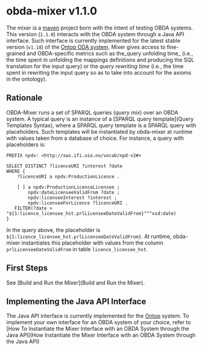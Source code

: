# obda-mixer v1.1.0

The mixer is a [maven](http://maven.apache.org/) project born with the intent of testing OBDA systems. This version (`1.1.0`) interacts with the OBDA system through a Java API interface. Such interface is currently implemented for the latest stable version (`v1.18`) of the [Ontop ODA system](https://github.com/ontop/ontop). Mixer gives access to fine-grained and OBDA-specific metrics such as the_query unfolding time_ (i.e., the time spent in unfolding the mappings definitions and producing the SQL translation for the input query) or the _query rewriting time_ (i.e., the time spent in rewriting the input query so as to take into account for the axioms in the ontology).

## Rationale

OBDA-Mixer runs a set of SPARQL queries (_query mix_) over an OBDA system. A typical query is an instance of a [SPARQL query template](Query Templates Syntax), where a SPARQL query template is a SPARQL query with placeholders. Such templates will be instantiated by obda-mixer at runtime with values taken from a database of choice. For instance, a query with placeholders is:

~~~
PREFIX npdv: <http://sws.ifi.uio.no/vocab/npd-v2#>

SELECT DISTINCT ?licenceURI ?interest ?date
WHERE {
    ?licenceURI a npdv:ProductionLicence .
    		
    [ ] a npdv:ProductionLicenceLicensee ;
      	npdv:dateLicenseeValidFrom ?date ;
      	npdv:licenseeInterest ?interest ;
      	npdv:licenseeForLicence ?licenceURI .   
   FILTER(?date > "${1:licence_licensee_hst.prlLicenseeDateValidFrom}"^^xsd:date)	
}
~~~

In the query above, the placeholder is `${1:licence_licensee_hst.prlLicenseeDateValidFrom}`. At runtime, obda-mixer instantiates this placeholder with values from the column `prlLicenseeDateValidFrom` in table `licence_licensee_hst`.

## First Steps

See [Build and Run the Mixer](Build and Run the Mixer).

## Implementing the Java API Interface

The Java API interface is currently implemented for the [Ontop](https://github.com/ontop/ontop) system. 
To implement your own interface for an OBDA system of your choice, refer to [How To Instantiate the Mixer Interface with an OBDA System through the Java API](How Instantiate the Mixer Interface with an OBDA System through the Java API)
